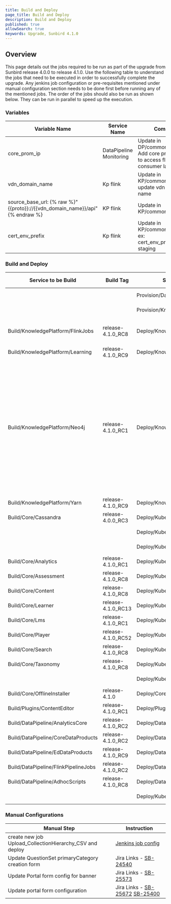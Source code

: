 ```yaml
---
title: Build and Deploy
page_title: Build and Deploy
description: Build and Deploy
published: true
allowSearch: true
keywords: Upgrade, Sunbird 4.1.0
---
```


## Overview

This page details out the jobs required to be run as part of the upgrade from Sunbird release 4.0.0 to release 4.1.0. Use the following table to understand the jobs that need to be executed in order to successfully complete the upgrade. Any jenkins job configuration or pre-requisites mentioned under manual configuration section needs to be done first before running any of the mentioned jobs. The order of the jobs should also be run as shown below. They can be run in parallel to speed up the execution.

### Variables

|Variable Name|Service Name|Comments|
|-------------|------------|--------|
|core_prom_ip|DataPipeline Monitoring|Update in DP/common.yml<br/>Add core prometheus ip to access flink job consumer lag metrics|
|vdn_domain_name|Kp flink|Update in KP/common.yml<br/>update vdn env domain name|
|source_base_url: {% raw %}"{{proto}}://{{vdn_domain_name}}/api"{% endraw %}|KP flink|Update in KP/common.yml|
|cert_env_prefix|Kp flink|Update in KP/common.yml<br/> ex: cert_env_prefix:sunbird-staging|

### Build and Deploy

|Service to be Build|Build Tag|Service to Deploy|Deploy Tag|Comments|
|-------------------|---------|-----------------|----------|--------|
|||Provision/DataPipeline/Druid|release-4.1.0_RC2||
|||Provision/KnowledgePlatform/Neo4j|release-4.1.0_RC9||
|Build/KnowledgePlatform/FlinkJobs|release-4.1.0_RC8|Deploy/KnowledgePlatform/FlinkJobs|release-4.1.0_RC9|add <b>audit-event-generator, content-publish</b> in the Jenkins jobs list and deploy all the jobs|
|Build/KnowledgePlatform/Learning|release-4.1.0_RC9|Deploy/KnowledgePlatform/Learning|release-4.1.0_RC9||
|Build/KnowledgePlatform/Neo4j|release-4.1.0_RC1|Deploy/KnowledgePlatform/Neo4j|release-4.1.0_RC9|Update build jobs repo to <b>https://github.com/project-sunbird/knowledge-platform-db-extensions.git</b><br/>  and jenkinsfile to <b>build/neo4j-extensions/Jenkinsfile</b><br/>restart the Neo4J cluster after deployment.<br/>Validate the plugins folder file sizes. (learning jar should be around 3mb only. Previously it is 10mb+)<br/>delete the old Neo4J folder from all vms.(We upgraded to neo4j-enterprise-3.3.10-SNAPSHOT) <b>rm -rf /home/learning/neo4j-learning/</b> neo4j-enterprise-3.3.0|
|Build/KnowledgePlatform/Yarn|release-4.1.0_RC9|Deploy/KnowledgePlatform/Yarn|release-4.1.0_RC9||
|Build/Core/Cassandra|release-4.0.0_RC3|Deploy/Kubernetes/Cassandra|release-4.1.0_RC7||
|||Deploy/Kubernetes/OnboardAPIs|release-4.1.0_RC7||
|||Deploy/Kubernetes/OnboardConsumers|release-4.1.0_RC7||
|Build/Core/Analytics|release-4.1.0_RC1|Deploy/Kubernetes/Analytics|release-4.1.0_RC7||
|Build/Core/Assessment|release-4.1.0_RC8|Deploy/Kubernetes/Assessment|release-4.1.0_RC7||
|Build/Core/Content|release-4.1.0_RC8|Deploy/Kubernetes/Content|release-4.1.0_RC7||
|Build/Core/Learner|release-4.1.0_RC13|Deploy/Kubernetes/Learner|release-4.1.0_RC7||
|Build/Core/Lms|release-4.1.0_RC1|Deploy/Kubernetes/Lms|release-4.1.0_RC7||
|Build/Core/Player|release-4.1.0_RC52|Deploy/Kubernetes/Player|release-4.1.0_RC7||
|Build/Core/Search|release-4.1.0_RC8|Deploy/Kubernetes/Search|release-4.1.0_RC7||
|Build/Core/Taxonomy|release-4.1.0_RC8|Deploy/Kubernetes/Taxonomy|release-4.1.0_RC7||
|||Deploy/Kubernetes/Keycloak|release-4.1.0_RC7|Redeploy same artifact|
|Build/Core/OfflineInstaller|release-4.1.0|Deploy/Core/OfflineInstaller|release-4.1.0_RC7||
|Build/Plugins/ContentEditor|release-4.1.0_RC1|Deploy/Plugins/ContentEditor|release-4.1.0_RC7||
|Build/DataPipeline/AnalyticsCore|release-4.1.0_RC2|Deploy/DataPipeline/AnalyticsCore|release-4.1.0_RC2||
|Build/DataPipeline/CoreDataProducts|release-4.1.0_RC2|Deploy/DataPipeline/CoreDataProducts|release-4.1.0_RC2||
|Build/DataPipeline/EdDataProducts|release-4.1.0_RC9|Deploy/DataPipeline/EdDataProducts|release-4.1.0_RC2||
|Build/DataPipeline/FlinkPipelineJobs|release-4.1.0_RC2|Deploy/DataPipeline/FlinkPipelineJobs|release-4.1.0_RC2|deploy all the jobs|
|Build/DataPipeline/AdhocScripts|release-4.1.0_RC8|Deploy/DataPipeline/AdhocScripts|release-4.1.0_RC2||
|||Deploy/Kubernetes/Monitoring|release-4.1.0_RC7|jenkins parameter <b>tag:dashboards</b>|

### Manual Configurations

|Manual Step|Instruction|
|--------------------|--------------------|
|create new job Upload_CollectionHierarchy_CSV and deploy|[Jenkins job config](https://github.com/project-sunbird/sunbird-devops/pull/2743/files)|
|Update QuestionSet primaryCategory creation form|Jira Links - [SB-24540](https://project-sunbird.atlassian.net/browse/SB-24540)|
|Update Portal form config for banner|Jira Links - [SB-25573](https://project-sunbird.atlassian.net/browse/SB-25573)|
|Update portal form configuration| Jira Links - [SB-25672](https://project-sunbird.atlassian.net/browse/SB-25672) [SB-25400](https://project-sunbird.atlassian.net/browse/SB-25400)|

